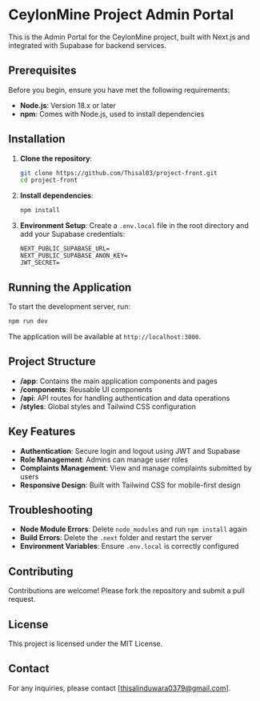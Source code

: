 # CeylonMine Project Admin Portal

This is the Admin Portal for the CeylonMine project, built with Next.js and integrated with Supabase for backend services.

## Prerequisites

Before you begin, ensure you have met the following requirements:
- **Node.js**: Version 18.x or later
- **npm**: Comes with Node.js, used to install dependencies

## Installation

1. **Clone the repository**:
   ```bash
   git clone https://github.com/Thisal03/project-front.git
   cd project-front
   ```

2. **Install dependencies**:
   ```bash
   npm install
   ```

3. **Environment Setup**:
   Create a `.env.local` file in the root directory and add your Supabase credentials:
   ```plaintext
   NEXT_PUBLIC_SUPABASE_URL=
   NEXT_PUBLIC_SUPABASE_ANON_KEY=
   JWT_SECRET=
   ```

## Running the Application

To start the development server, run:
```bash
npm run dev
```
The application will be available at `http://localhost:3000`.

## Project Structure

- **/app**: Contains the main application components and pages
- **/components**: Reusable UI components
- **/api**: API routes for handling authentication and data operations
- **/styles**: Global styles and Tailwind CSS configuration

## Key Features

- **Authentication**: Secure login and logout using JWT and Supabase
- **Role Management**: Admins can manage user roles
- **Complaints Management**: View and manage complaints submitted by users
- **Responsive Design**: Built with Tailwind CSS for mobile-first design

## Troubleshooting

- **Node Module Errors**: Delete `node_modules` and run `npm install` again
- **Build Errors**: Delete the `.next` folder and restart the server
- **Environment Variables**: Ensure `.env.local` is correctly configured

## Contributing

Contributions are welcome! Please fork the repository and submit a pull request.

## License

This project is licensed under the MIT License.

## Contact

For any inquiries, please contact [thisalinduwara0379@gmail.com].
